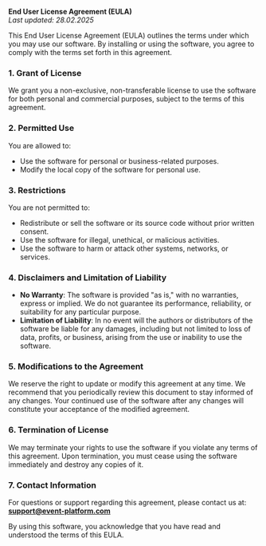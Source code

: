 **End User License Agreement (EULA)**  
_Last updated: 28.02.2025_

This End User License Agreement (EULA) outlines the terms under which you may use our software. By installing or using the software, you agree to comply with the terms set forth in this agreement.

### 1. **Grant of License**
We grant you a non-exclusive, non-transferable license to use the software for both personal and commercial purposes, subject to the terms of this agreement.

### 2. **Permitted Use**
You are allowed to:

- Use the software for personal or business-related purposes.
- Modify the local copy of the software for personal use.

### 3. **Restrictions**
You are not permitted to:

- Redistribute or sell the software or its source code without prior written consent.
- Use the software for illegal, unethical, or malicious activities.
- Use the software to harm or attack other systems, networks, or services.

### 4. **Disclaimers and Limitation of Liability**
- **No Warranty**: The software is provided "as is," with no warranties, express or implied. We do not guarantee its performance, reliability, or suitability for any particular purpose.
- **Limitation of Liability**: In no event will the authors or distributors of the software be liable for any damages, including but not limited to loss of data, profits, or business, arising from the use or inability to use the software.

### 5. **Modifications to the Agreement**
We reserve the right to update or modify this agreement at any time. We recommend that you periodically review this document to stay informed of any changes. Your continued use of the software after any changes will constitute your acceptance of the modified agreement.

### 6. **Termination of License**
We may terminate your rights to use the software if you violate any terms of this agreement. Upon termination, you must cease using the software immediately and destroy any copies of it.

### 7. **Contact Information**
For questions or support regarding this agreement, please contact us at:  
**support@event-platform.com**

By using this software, you acknowledge that you have read and understood the terms of this EULA.